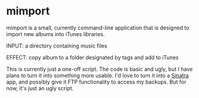 mimport
=======

mimport is a small, currently command-line application that is designed to
import new albums into iTunes libraries.

INPUT: a directory containing music files

EFFECT: copy album to a folder designated by tags and add to iTunes

This is currently just a one-off script. The code is basic and ugly, but I have
plans to turn it into something more usable. I'd love to turn it into a 
[Sinatra](http://www.sinatrarb.com) app, and possibly give it FTP functionality
to access my backups. But for now, it's just an ugly script.
